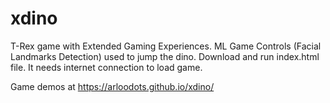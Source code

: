 # xdino
T-Rex game with Extended Gaming Experiences. ML Game Controls (Facial Landmarks Detection) used to jump the dino. 
Download and run index.html file. It needs internet connection to load game. 

Game demos at https://arloodots.github.io/xdino/
